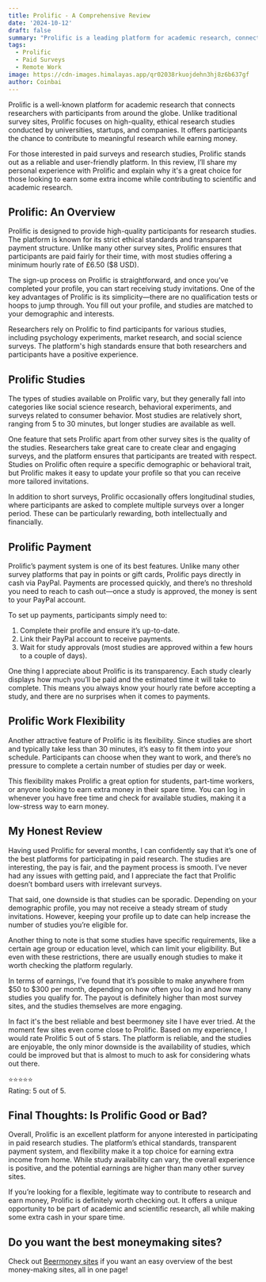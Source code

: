 ```yaml
---
title: Prolific - A Comprehensive Review
date: '2024-10-12'
draft: false
summary: "Prolific is a leading platform for academic research, connecting researchers with participants from around the world. This review dives into its unique features, payment options, and participant experience, offering insights for anyone looking to earn by participating in studies."
tags:
  - Prolific
  - Paid Surveys
  - Remote Work
image: https://cdn-images.himalayas.app/qr02038rkuojdehn3hj8z6b637gf
author: Coinbai
---
```


Prolific is a well-known platform for academic research that connects researchers with participants from around the globe. Unlike traditional survey sites, Prolific focuses on high-quality, ethical research studies conducted by universities, startups, and companies. It offers participants the chance to contribute to meaningful research while earning money.

For those interested in paid surveys and research studies, Prolific stands out as a reliable and user-friendly platform. In this review, I’ll share my personal experience with Prolific and explain why it's a great choice for those looking to earn some extra income while contributing to scientific and academic research.

## Prolific: An Overview

Prolific is designed to provide high-quality participants for research studies. The platform is known for its strict ethical standards and transparent payment structure. Unlike many other survey sites, Prolific ensures that participants are paid fairly for their time, with most studies offering a minimum hourly rate of £6.50 ($8 USD).

The sign-up process on Prolific is straightforward, and once you’ve completed your profile, you can start receiving study invitations. One of the key advantages of Prolific is its simplicity—there are no qualification tests or hoops to jump through. You fill out your profile, and studies are matched to your demographic and interests.

Researchers rely on Prolific to find participants for various studies, including psychology experiments, market research, and social science surveys. The platform's high standards ensure that both researchers and participants have a positive experience.

## Prolific Studies

The types of studies available on Prolific vary, but they generally fall into categories like social science research, behavioral experiments, and surveys related to consumer behavior. Most studies are relatively short, ranging from 5 to 30 minutes, but longer studies are available as well.

One feature that sets Prolific apart from other survey sites is the quality of the studies. Researchers take great care to create clear and engaging surveys, and the platform ensures that participants are treated with respect. Studies on Prolific often require a specific demographic or behavioral trait, but Prolific makes it easy to update your profile so that you can receive more tailored invitations.

In addition to short surveys, Prolific occasionally offers longitudinal studies, where participants are asked to complete multiple surveys over a longer period. These can be particularly rewarding, both intellectually and financially.

## Prolific Payment

Prolific’s payment system is one of its best features. Unlike many other survey platforms that pay in points or gift cards, Prolific pays directly in cash via PayPal. Payments are processed quickly, and there’s no threshold you need to reach to cash out—once a study is approved, the money is sent to your PayPal account.

To set up payments, participants simply need to:
1. Complete their profile and ensure it’s up-to-date.
2. Link their PayPal account to receive payments.
3. Wait for study approvals (most studies are approved within a few hours to a couple of days).

One thing I appreciate about Prolific is its transparency. Each study clearly displays how much you’ll be paid and the estimated time it will take to complete. This means you always know your hourly rate before accepting a study, and there are no surprises when it comes to payments.

## Prolific Work Flexibility

Another attractive feature of Prolific is its flexibility. Since studies are short and typically take less than 30 minutes, it’s easy to fit them into your schedule. Participants can choose when they want to work, and there’s no pressure to complete a certain number of studies per day or week.

This flexibility makes Prolific a great option for students, part-time workers, or anyone looking to earn extra money in their spare time. You can log in whenever you have free time and check for available studies, making it a low-stress way to earn money.

## My Honest Review

Having used Prolific for several months, I can confidently say that it’s one of the best platforms for participating in paid research. The studies are interesting, the pay is fair, and the payment process is smooth. I’ve never had any issues with getting paid, and I appreciate the fact that Prolific doesn’t bombard users with irrelevant surveys.

That said, one downside is that studies can be sporadic. Depending on your demographic profile, you may not receive a steady stream of study invitations. However, keeping your profile up to date can help increase the number of studies you’re eligible for.

Another thing to note is that some studies have specific requirements, like a certain age group or education level, which can limit your eligibility. But even with these restrictions, there are usually enough studies to make it worth checking the platform regularly.

In terms of earnings, I’ve found that it’s possible to make anywhere from $50 to $300 per month, depending on how often you log in and how many studies you qualify for. The payout is definitely higher than most survey sites, and the studies themselves are more engaging.

In fact it's the best reliable and best beermoney site I have ever tried. At the moment few sites even come close to Prolific.
Based on my experience, I would rate Prolific 5 out of 5 stars. The platform is reliable, and the studies are enjoyable, the only minor downside is the availability of studies, which could be improved but that is almost to much to ask for considering whats out there.

⭐⭐⭐⭐⭐  
Rating: 5 out of 5.

## Final Thoughts: Is Prolific Good or Bad?

Overall, Prolific is an excellent platform for anyone interested in participating in paid research studies. The platform’s ethical standards, transparent payment system, and flexibility make it a top choice for earning extra income from home. While study availability can vary, the overall experience is positive, and the potential earnings are higher than many other survey sites.

If you’re looking for a flexible, legitimate way to contribute to research and earn money, Prolific is definitely worth checking out. It offers a unique opportunity to be part of academic and scientific research, all while making some extra cash in your spare time.

## Do you want the best moneymaking sites?

Check out [Beermoney sites](https://coinbai.com/beermoney-sites) if you want an easy overview of the best money-making sites, all in one page!